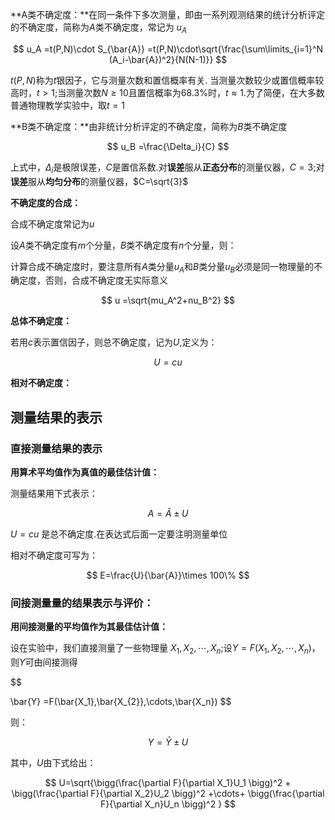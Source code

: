 

**A类不确定度：**在同一条件下多次测量，即由一系列观测结果的统计分析评定的不确定度，简称为$A$类不确定度，常记为 $u_A$

$$
u_A
=t(P,N)\cdot S_{\bar{A}}
=t(P,N)\cdot\sqrt{\frac{\sum\limits_{i=1}^N (A_i-\bar{A})^2}{N(N-1)}}
$$

$t(P,N)$称为$t$银因子，它与测量次数和置信概率有关. 当测量次数较少或置信概率较高时，$t>1;$当测量次数$N\geqslant 10$且置信概率为$68.3$%时，$t\approx 1.$为了简便，在大多数普通物理教学实验中，取$t=1$

**B类不确定度：**由非统计分析评定的不确定度，简称为$B$类不确定度

$$
u_B
=\frac{\Delta_i}{C}
$$

上式中，$\Delta_i$是极限误差，$C$是置信系数.对**误差**服从**正态分布**的测量仪器，$C=3;$对**误差**服从**均匀分布**的测量仪器，$C=\sqrt{3}$

**不确定度的合成：**

合成不确定度常记为$u$

设$A$类不确定度有$m$个分量，$B$类不确定度有$n$个分量，则：

计算合成不确定度时，要注意所有$A$类分量$u_A$和$B$类分量$u_B$必须是同一物理量的不确定度，否则，合成不确定度无实际意义

$$
u
=\sqrt{mu_A^2+nu_B^2}
$$

**总体不确定度：**

若用$c$表示置信因子，则总不确定度，记为$U,$定义为：

$$
U=cu
$$

**相对不确定度：**


## 测量结果的表示

### 直接测量结果的表示

**用算术平均值作为真值的最佳估计值：**

测量结果用下式表示：

$$
A=\bar{A}\pm U
$$

$U=cu$ 是总不确定度.在表达式后面一定要注明测量单位

相对不确定度可写为：

$$
E=\frac{U}{\bar{A}}\times 100\%
$$


### 间接测量量的结果表示与评价：

**用间接测量的平均值作为其最佳估计值：**

设在实验中，我们直接测量了一些物理量 $X_1,X_2,\cdots,X_n;$设$Y=F(X_1,X_2,\cdots,X_n)，$则$Y$可由间接测得

$$

\bar{Y}
=F(\bar{X_1},\bar{X_{2}},\cdots,\bar{X_n})
$$


则：

$$
Y=\bar{Y}\pm U
$$

其中，$U$由下式给出：

$$
U=\sqrt{\bigg(\frac{\partial F}{\partial X_1}U_1 \bigg)^2 + \bigg(\frac{\partial F}{\partial X_2}U_2 \bigg)^2 +\cdots+ \bigg(\frac{\partial F}{\partial X_n}U_n \bigg)^2 }
$$
